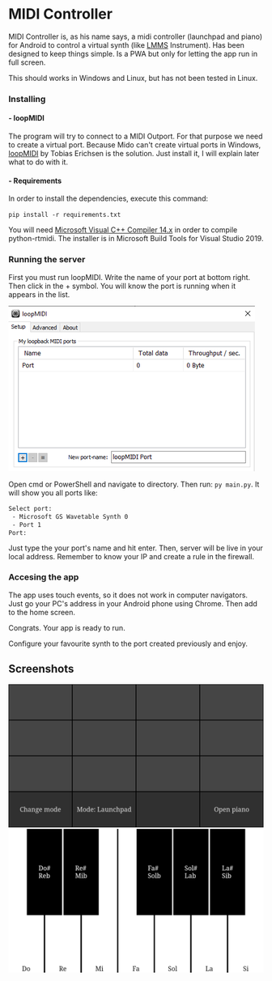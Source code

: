 # MIDI Controller

MIDI Controller is, as his name says, a midi controller (launchpad and piano) for Android to control a virtual synth (like [LMMS](https://lmms.io) Instrument). Has been designed to keep things simple. Is a PWA but only for letting the app run in full screen.

This should works in Windows and Linux, but has not been tested in Linux.

### Installing

#### - loopMIDI

The program will try to connect to a MIDI Outport. For that purpose we need to create a virtual port. Because Mido can't create virtual ports in Windows, [loopMIDI](https://www.tobias-erichsen.de/software/loopmidi.html) by Tobias Erichsen is the solution. Just install it, I will explain later what to do with it.

####  - Requirements

In order to install the dependencies, execute this command:

`pip install -r requirements.txt`

You will need [Microsoft Visual C++ Compiler 14.x](https://visualstudio.microsoft.com/en/downloads/) in order to compile python-rtmidi. The installer is in Microsoft Build Tools for Visual Studio 2019.

### Running the server

First you must run loopMIDI. Write the name of your port at bottom right. Then click in the + symbol.
You will know the port is running when it appears in the list.

![loopMIDI](readme_img/loopMIDI.png)

Open cmd or PowerShell and navigate to directory. Then run: `py main.py`.
It will show you all ports like:

```
Select port: 
 - Microsoft GS Wavetable Synth 0
 - Port 1
Port:
```

Just type the your port's name and hit enter. Then, server will be live in your local address. Remember to know your IP and create a rule in the firewall.

### Accesing the app

The app uses touch events, so it does not work in computer navigators. Just go your PC's address in your Android phone using Chrome. Then add to the home screen.

Congrats. Your app is ready to run.

Configure your favourite synth to the port created previously and enjoy.

## Screenshots

![launchpad](readme_img/launchpad.png) ![piano](readme_img/piano.png)